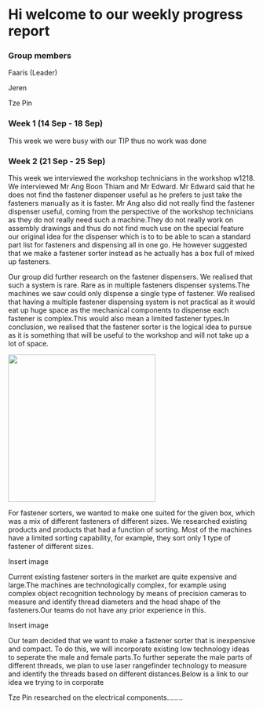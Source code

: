 # Hi welcome to our weekly progress report

### Group members
Faaris (Leader)

Jeren

Tze Pin

### Week 1 (14 Sep - 18 Sep)

This week we were busy with our TIP thus no work was done

### Week 2 (21 Sep - 25 Sep)

This week we interviewed the workshop technicians in the workshop w1218. We interviewed Mr Ang Boon Thiam and Mr Edward. Mr Edward said that he does not find the fastener dispenser useful as he prefers to just take the fasteners manually as it is faster. Mr Ang also did not really find the fastener dispenser useful, coming from the perspective of the workshop technicians as they do not really need such a machine.They do not really work on assembly drawings and thus do not find much use on the special feature our original idea for the dispenser which is to to be able to scan a standard part list for fasteners and dispensing all in one go. He however suggested that we make a fastener sorter instead as he actually has a box full of mixed up fasteners.

Our group did further research on the fastener dispensers. We realised that such a system is rare. Rare as in multiple fasteners dispenser systems.The machines we saw could only dispense a single type of fastener. We realised that having a multiple fastener dispensing system is not practical as it would eat up huge space as the mechanical components to dispense each fastener is complex.This would also mean a limited fastener types.In conclusion, we realised that the fastener sorter is the logical idea to pursue as it is something that will be useful to the workshop and will not take up a lot of space.

<img src="https://github.com/QaysFaaris23/ScdfVehicle/blob/master/FaarisJOurnals/MainPlatform1.PNG" width ="300">

For fastener sorters, we wanted to make one suited for the given box, which was a mix of different fasteners of different sizes. We researched existing products and products that had a function of sorting. Most of the machines have a limited sorting capability, for example, they sort only 1 type of fastener of different sizes.

Insert image

Current existing fastener sorters in the market are quite expensive and large.The machines are technologically complex, for example using complex object recognition technology by means of precision cameras to measure and identify thread diameters and the head shape of the fasteners.Our teams do not have any prior experience in this.

Insert image 

Our team decided that we want to make a fastener sorter that is inexpensive and compact. To do this, we will incorporate existing low technology ideas to seperate the male and female parts.To further seperate the male parts of different threads, we plan to use laser rangefinder technology to measure and identify the threads based on different distances.Below is a link to our idea we trying to in corporate

Tze Pin researched on the electrical components……..
